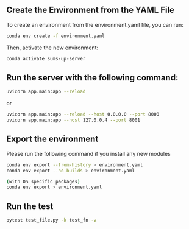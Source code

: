 ## Create the Environment from the YAML File
To create an environment from the environment.yaml file, you can run:

```bash
conda env create -f environment.yaml
```
Then, activate the new environment:

```bash
conda activate sums-up-server
```

## Run the server with the following command:
```bash
uvicorn app.main:app --reload
```
or
```bash
uvicorn app.main:app --reload --host 0.0.0.0 --port 8000
uvicorn app.main:app --host 127.0.0.4 --port 8001

```

## Export the environment
Please run the following command if you install any new modules
```bash
conda env export --from-history > environment.yaml
conda env export --no-builds > environment.yaml 

(with OS specific packages)
conda env export > environment.yaml
```

## Run the test
```bash
pytest test_file.py -k test_fn -v